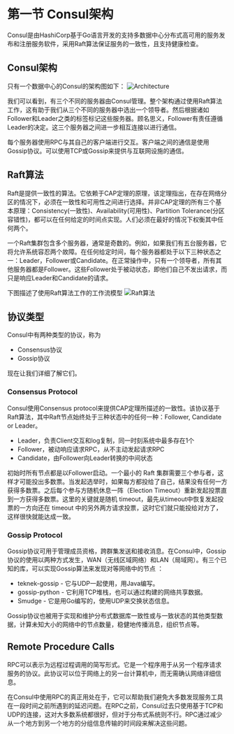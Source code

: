 # 第一节 Consul架构

Consul是由HashiCorp基于Go语言开发的支持多数据中心分布式高可用的服务发布和注册服务软件，采用Raft算法保证服务的一致性，且支持健康检查。

## Consul架构
只有一个数据中心的Consul的架构图如下：
![Architecture](https://img-blog.csdnimg.cn/20181212214953687.png?x-oss-process=image/watermark,type_ZmFuZ3poZW5naGVpdGk,shadow_10,text_aHR0cHM6Ly9ibG9nLmNzZG4ubmV0L3BldGVyd2FuZ2hhbw==,size_16,color_FFFFFF,t_70)

我们可以看到，有三个不同的服务器由Consul管理。整个架构通过使用Raft算法工作，这有助于我们从三个不同的服务器中选出一个领导者。然后根据诸如Follower和Leader之类的标签标记这些服务器。顾名思义，Follower有责任遵循Leader的决定。这三个服务器之间进一步相互连接以进行通信。

每个服务器使用RPC与其自己的客户端进行交互。客户端之间的通信是使用Gossip协议。可以使用TCP或Gossip来提供与互联网设施的通信。

## Raft算法

Raft是提供一致性的算法。它依赖于CAP定理的原理，该定理指出，在存在网络分区的情况下，必须在一致性和可用性之间进行选择。并非CAP定理的所有三个基本原理：Consistency(一致性)、Availability(可用性)、Partition Tolerance(分区容错性)，都可以在任何给定的时间点实现。人们必须在最好的情况下权衡其中任何两个。

一个Raft集群包含多个服务器，通常是奇数的。例如，如果我们有五台服务器，它将允许系统容忍两个故障。在任何给定时间，每个服务器都处于以下三种状态之一：Leader，Follower或Candidate。在正常操作中，只有一个领导者，所有其他服务器都是Follower。这些Follower处于被动状态，即他们自己不发出请求，而只是响应Leader和Candidate的请求。

下图描述了使用Raft算法工作的工作流模型
![Raft算法](https://img-blog.csdnimg.cn/20181212215445859.png?x-oss-process=image/watermark,type_ZmFuZ3poZW5naGVpdGk,shadow_10,text_aHR0cHM6Ly9ibG9nLmNzZG4ubmV0L3BldGVyd2FuZ2hhbw==,size_16,color_FFFFFF,t_70)

## 协议类型

Consul中有两种类型的协议，称为 

 - Consensus协议 
 - Gossip协议

现在让我们详细了解它们。

### Consensus Protocol
Consul使用Consensus protocol来提供CAP定理所描述的一致性。该协议基于Raft算法，其中Raft节点始终处于三种状态中的任何一种：Follower, Candidate or Leader。
- Leader，负责Client交互和log复制，同一时刻系统中最多存在1个
- Follower，被动响应请求RPC，从不主动发起请求RPC
- Candidate，由Follower向Leader转换的中间状态

初始时所有节点都是以Follower启动。一个最小的 Raft 集群需要三个参与者，这样才可能投出多数票。当发起选举时，如果每方都投给了自己，结果没有任何一方获得多数票。之后每个参与方随机休息一阵（Election Timeout）重新发起投票直到一方获得多数票。这里的关键就是随机 timeout，最先从timeout中恢复发起投票的一方向还在 timeout 中的另外两方请求投票，这时它们就只能投给对方了，这样很快就能达成一致。

### Gossip Protocol

Gossip协议可用于管理成员资格，跨群集发送和接收消息。在Consul中，Gossip协议的使用以两种方式发生，WAN（无线区域网络）和LAN（局域网）。有三个已知的库，可以实现Gossip算法来发现对等网络中的节点 ：
  - teknek-gossip - 它与UDP一起使用，用Java编写。
  - gossip-python - 它利用TCP堆栈，也可以通过构建的网络共享数据。
  - Smudge - 它是用Go编写的，使用UDP来交换状态信息。

Gossip协议也被用于实现和维护分布式数据库一致性或与一致状态的其他类型数据，计算未知大小的网络中的节点数量，稳健地传播消息，组织节点等。

## Remote Procedure Calls

RPC可以表示为远程过程调用的简写形式。它是一个程序用于从另一个程序请求服务的协议。此协议可以位于网络上的另一台计算机中，而无需确认网络详细信息。

在Consul中使用RPC的真正用处在于，它可以帮助我们避免大多数发现服务工具在一段时间之前所遇到的延迟问题。在RPC之前，Consul过去只使用基于TCP和UDP的连接，这对大多数系统都很好，但对于分布式系统则不行。RPC通过减少从一个地方到另一个地方的分组信息传输的时间段来解决这些问题。